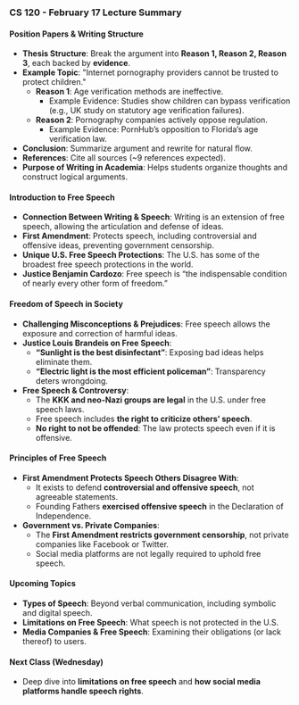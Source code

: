 ### **CS 120 - February 17 Lecture Summary**

#### **Position Papers & Writing Structure**
- **Thesis Structure**: Break the argument into **Reason 1, Reason 2, Reason 3**, each backed by **evidence**.
- **Example Topic**: "Internet pornography providers cannot be trusted to protect children."
    - **Reason 1**: Age verification methods are ineffective.
        - Example Evidence: Studies show children can bypass verification (e.g., UK study on statutory age verification failures).
    - **Reason 2**: Pornography companies actively oppose regulation.
        - Example Evidence: PornHub’s opposition to Florida’s age verification law.
- **Conclusion**: Summarize argument and rewrite for natural flow.
- **References**: Cite all sources (~9 references expected).
- **Purpose of Writing in Academia**: Helps students organize thoughts and construct logical arguments.

#### **Introduction to Free Speech**
- **Connection Between Writing & Speech**: Writing is an extension of free speech, allowing the articulation and defense of ideas.
- **First Amendment**: Protects speech, including controversial and offensive ideas, preventing government censorship.
- **Unique U.S. Free Speech Protections**: The U.S. has some of the broadest free speech protections in the world.
- **Justice Benjamin Cardozo**: Free speech is “the indispensable condition of nearly every other form of freedom.”

#### **Freedom of Speech in Society**
- **Challenging Misconceptions & Prejudices**: Free speech allows the exposure and correction of harmful ideas.
- **Justice Louis Brandeis on Free Speech**:
    - **“Sunlight is the best disinfectant”**: Exposing bad ideas helps eliminate them.
    - **“Electric light is the most efficient policeman”**: Transparency deters wrongdoing.
- **Free Speech & Controversy**:
    - The **KKK and neo-Nazi groups are legal** in the U.S. under free speech laws.
    - Free speech includes **the right to criticize others’ speech**.
    - **No right to not be offended**: The law protects speech even if it is offensive.

#### **Principles of Free Speech**
- **First Amendment Protects Speech Others Disagree With**:
    - It exists to defend **controversial and offensive speech**, not agreeable statements.
    - Founding Fathers **exercised offensive speech** in the Declaration of Independence.
- **Government vs. Private Companies**:
    - The **First Amendment restricts government censorship**, not private companies like Facebook or Twitter.
    - Social media platforms are not legally required to uphold free speech.

#### **Upcoming Topics**
- **Types of Speech**: Beyond verbal communication, including symbolic and digital speech.
- **Limitations on Free Speech**: What speech is not protected in the U.S.
- **Media Companies & Free Speech**: Examining their obligations (or lack thereof) to users.

#### **Next Class (Wednesday)**
- Deep dive into **limitations on free speech** and **how social media platforms handle speech rights**.
